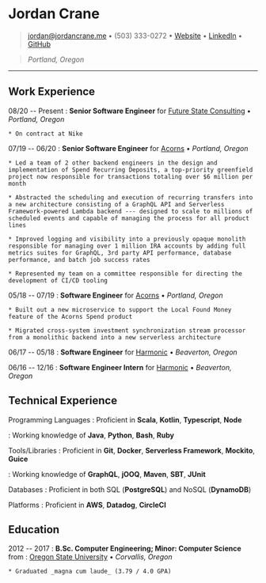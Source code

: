 # Jordan Crane

> <jordan@jordancrane.me> • (503) 333-0272 • [Website](https://www.jordancrane.me) • [LinkedIn](https://www.linkedin.com/in/jordancrane/) • [GitHub](https://github.com/jordancrane)

> _Portland, Oregon_

---

## Work Experience

08/20 -- Present
: **Senior Software Engineer** for [Future State Consulting](https://futurepdx.com/) • _Portland, Oregon_

    * On contract at Nike

07/19 -- 06/20
: **Senior Software Engineer** for [Acorns](https://www.acorns.com/) • _Portland, Oregon_

    * Led a team of 2 other backend engineers in the design and implementation of Spend Recurring Deposits, a top-priority greenfield project now responsible for transactions totaling over $6 million per month

    * Abstracted the scheduling and execution of recurring transfers into a new architecture consisting of a GraphQL API and Serverless Framework-powered Lambda backend --- designed to scale to millions of scheduled events and capable of managing the process for all product lines

    * Improved logging and visibility into a previously opaque monolith responsible for managing over 1 million IRA accounts by adding full metrics suites for GraphQL, 3rd party API performance, database performance, and batch job success rates

    * Represented my team on a committee responsible for directing the development of CI/CD tooling

05/18 -- 07/19
: **Software Engineer** for [Acorns](https://www.acorns.com/) • _Portland, Oregon_

    * Built out a new microservice to support the Local Found Money feature of the Acorns Spend product

    * Migrated cross-system investment synchronization stream processor from a monolithic backend into a new serverless architecture

06/17 -- 05/18
: **Software Engineer** for [Harmonic](https://www.harmonicinc.com/) • _Beaverton, Oregon_

06/16 -- 12/16
: **Software Engineer Intern** for [Harmonic](https://www.harmonicinc.com/) • _Beaverton, Oregon_

## Technical Experience

Programming Languages
: Proficient in **Scala**, **Kotlin**, **Typescript**, **Node**

: Working knowledge of **Java**, **Python**, **Bash**, **Ruby**

Tools/Libraries
: Proficient in **Git**, **Docker**, **Serverless Framework**, **Mockito**, **Guice**

: Working knowledge of **GraphQL**, **jOOQ**, **Maven**, **SBT**, **JUnit**

Databases
: Proficient in both SQL (**PostgreSQL**) and NoSQL (**DynamoDB**)

Platforms
: Proficient in **AWS**, **Datadog**, **CircleCI**

## Education

2012 -- 2017
: **B.Sc. Computer Engineering; Minor: Computer Science** from
: [Oregon State University](https://oregonstate.edu) • _Corvallis, Oregon_

    * Graduated _magna cum laude_ (3.79 / 4.0 GPA)
